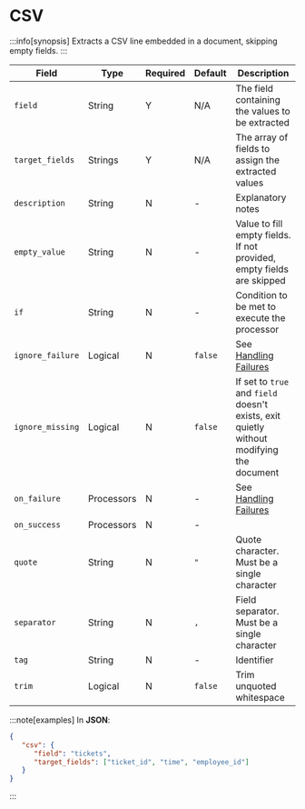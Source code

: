 # CSV

:::info[synopsis]
Extracts a CSV line embedded in a document, skipping empty fields.
:::

|Field|Type|Required|Default|Description|
|---|---|---|---|---|
|`field`|String|Y|N/A|The field containing the values to be extracted|
|`target_fields`|Strings|Y|N/A|The array of fields to assign the extracted values|
|`description`|String|N|-|Explanatory notes|
|`empty_value`|String|N|-|Value to fill empty fields. If not provided, empty fields are skipped|
|`if`|String|N|-|Condition to be met to execute the processor|
|`ignore_failure`|Logical|N|`false`|See [Handling Failures](../pipes/handling-failures.md)|
|`ignore_missing`|Logical|N|`false`|If set to `true` and `field` doesn't exists, exit quietly without modifying the document|
|`on_failure`|Processors|N|-|See [Handling Failures](../pipes/handling-failures.md)|
|`on_success`|Processors|N|-||
|`quote`|String|N|`"`|Quote character. Must be a single character|
|`separator`|String|N|`,`|Field separator. Must be a single character|
|`tag`|String|N|-|Identifier|
|`trim`|Logical|N|`false`|Trim unquoted whitespace|

:::note[examples]
In **JSON**:

```json
{
   "csv": {
      "field": "tickets",
      "target_fields": ["ticket_id", "time", "employee_id"]
   }
}
```
:::
